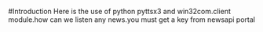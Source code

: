 #Introduction
Here is the use of python pyttsx3 and win32com.client module.how can we listen any news.you must get a key from newsapi portal
